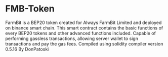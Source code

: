 # FMB-Token
FarmBit is a BEP20 token created for Always FarmBit Limited and deployed on binance smart chain. This smart contract contains the basic functions of every BEP20 tokens and other advanced functions included. Capable of performing gassless transactions, allowing server wallet to sign transactions and pay the gas fees. Compiled using solidity compiler version 0.5.16
By DonPatoski

